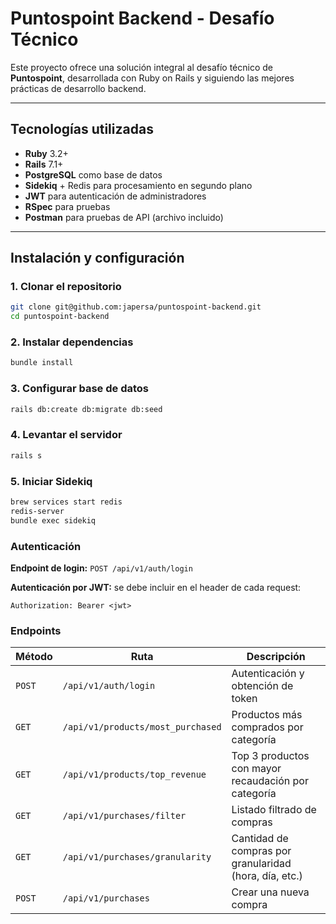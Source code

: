 # Puntospoint Backend - Desafío Técnico

Este proyecto ofrece una solución integral al desafío técnico de **Puntospoint**, desarrollada con Ruby on Rails y siguiendo las mejores prácticas de desarrollo backend.

---

## Tecnologías utilizadas

- **Ruby** 3.2+
- **Rails** 7.1+
- **PostgreSQL** como base de datos
- **Sidekiq** + Redis para procesamiento en segundo plano
- **JWT** para autenticación de administradores
- **RSpec** para pruebas
- **Postman** para pruebas de API (archivo incluido)

---

## Instalación y configuración

### 1. Clonar el repositorio

```bash
git clone git@github.com:japersa/puntospoint-backend.git
cd puntospoint-backend
```

### 2. Instalar dependencias

```bash
bundle install
```

### 3. Configurar base de datos

```bash
rails db:create db:migrate db:seed
```

### 4. Levantar el servidor

```bash
rails s
```

### 5. Iniciar Sidekiq

```bash
brew services start redis
redis-server             
bundle exec sidekiq
```

### Autenticación

**Endpoint de login:** `POST /api/v1/auth/login`

**Autenticación por JWT:** se debe incluir en el header de cada request:

```http
Authorization: Bearer <jwt>
```

### Endpoints

| Método | Ruta                             | Descripción                                                 |
|--------|----------------------------------|-------------------------------------------------------------|
| `POST` | `/api/v1/auth/login`            | Autenticación y obtención de token                          |
| `GET`  | `/api/v1/products/most_purchased` | Productos más comprados por categoría                       |
| `GET`  | `/api/v1/products/top_revenue`   | Top 3 productos con mayor recaudación por categoría         |
| `GET`  | `/api/v1/purchases/filter`       | Listado filtrado de compras                                 |
| `GET`  | `/api/v1/purchases/granularity`  | Cantidad de compras por granularidad (hora, día, etc.) |
| `POST` | `/api/v1/purchases`             | Crear una nueva compra                                      |